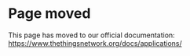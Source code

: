 # Page moved

This page has moved to our official documentation: https://www.thethingsnetwork.org/docs/applications/